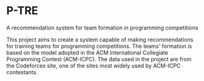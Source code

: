 # P-TRE
 A recommendation system for team formation in programming competitions

This project aims to create a system capable of making recommendations for training teams for programming competitions. The teams' formation is based on the model adopted in the ACM International Collegiate Programming Contest (ACM-ICPC). The data used in the project are from the Codeforces site, one of the sites most widely used by ACM-ICPC contestants.
